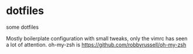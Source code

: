 dotfiles
========

some dotfiles

Mostly boilerplate configuration with small tweaks, only the vimrc has seen a lot of attention.
oh-my-zsh is https://github.com/robbyrussell/oh-my-zsh

